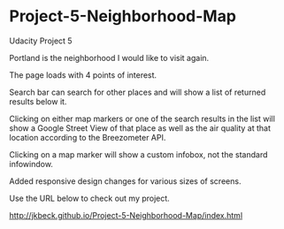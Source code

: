 # Project-5-Neighborhood-Map
Udacity Project 5

Portland is the neighborhood I would like to visit again. 

The page loads with 4 points of interest.

Search bar can search for other places and will show a list of returned results below it.

Clicking on either map markers or one of the search results in the list will show a Google Street View of that place as well as the air quality at that location according to the Breezometer API.

Clicking on a map marker will show a custom infobox, not the standard infowindow.

Added responsive design changes for various sizes of screens. 

Use the URL below to check out my project.

http://jkbeck.github.io/Project-5-Neighborhood-Map/index.html
